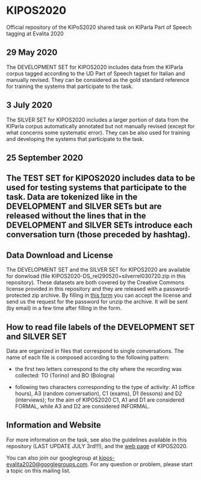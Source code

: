 # KIPOS2020 #

Official repository of the KIPoS2020 shared task on KIParla Part of Speech tagging at Evalita 2020

## 29 May 2020 ##
The DEVELOPMENT SET for KIPOS2020 includes data from the KIParla corpus tagged according to the UD Part of Speech tagset for Italian and manually revised. They can be considered as the gold standard reference for training the systems that participate to the task.

## 3 July 2020 ##
The SILVER SET for KIPOS2020 includes a larger portion of data from the KIParla corpus automatically annotated but not manually revised (except for what concerns some systematic error). They can be also used for training and developing the systems that participate to the task.

## 25 September 2020 ##
## The TEST SET for KIPOS2020 includes data to be used for testing systems that participate to the task. Data are tokenized like in the DEVELOPMENT and SILVER SETs but are released without the lines that in the DEVELOPMENT and SILVER SETs introduce each conversation turn (those preceded by hashtag). ##

## Data Download and License ##
The DEVELOPMENT SET and the SILVER SET for KIPOS2020 are available for donwload (file KIPOS2020-DS_rel290520+silverrel030720.zip in this repository).
These datasets are both covered by the Creative Commons license provided in this repository and they are released with a password-protected zip archive.
By filling in [this form](https://docs.google.com/forms/d/e/1FAIpQLSdNHWAWCAGyJCSA10dVcPjxl2cf5XCV2ZlfaZF0XHc5pPQsVg/viewform) you can accept the license and send us the request for the password for unzip the archive. It will be sent (by email) in a few time after filling in the form.

## How to read file labels of the DEVELOPMENT SET and SILVER SET ##
Data are organized in files that correspond to single conversations. 
The name of each file is composed according to the following pattern:

- the first two letters correspond to the city where the recording was collected: TO (Torino) and BO (Bologna)

- following two characters corresponding to the type of activity: A1 (office hours), A3 (random conversation), C1 (exams), D1 (lessons) and 
D2 (interviews); for the aim of KIPOS2020 C1, A1 and D1 are considered FORMAL, while A3 and D2 are considered INFORMAL.

## Information and Website ##
For more information on the task, see also the guidelines available in this repository (LAST UPDATE JULY 3rd!!!), and the 
[web page](http://www.di.unito.it/~tutreeb/kipos-evalita2020/index.html) of KIPOS2020. 

You can also join our googlegroup at [kipos-evalita2020@googlegroups.com](https://groups.google.com/forum/#!forum/kipos-evalita2020). 
For any question or problem, please start a topic on this mailing list.
